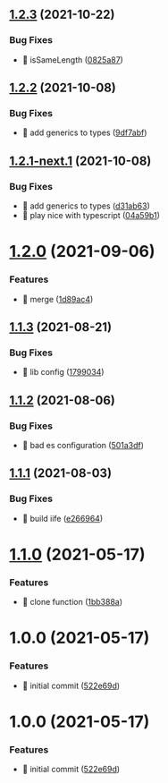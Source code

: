 ## [1.2.3](https://github.com/riot-tools/state-utils/compare/v1.2.2...v1.2.3) (2021-10-22)


### Bug Fixes

* 🐛 isSameLength ([0825a87](https://github.com/riot-tools/state-utils/commit/0825a874422fa80ad044816063219b8870e3f820))

## [1.2.2](https://github.com/riot-tools/state-utils/compare/v1.2.1...v1.2.2) (2021-10-08)


### Bug Fixes

* 🐛 add generics to types ([9df7abf](https://github.com/riot-tools/state-utils/commit/9df7abf78e3dc64ec76633553a9ce25c307bd810))

## [1.2.1-next.1](https://github.com/riot-tools/state-utils/compare/v1.2.0...v1.2.1-next.1) (2021-10-08)


### Bug Fixes

* 🐛 add generics to types ([d31ab63](https://github.com/riot-tools/state-utils/commit/d31ab632dc847fc473cdf47d71981fe0b148b07a))
* 🐛 play nice with typescript ([04a59b1](https://github.com/riot-tools/state-utils/commit/04a59b17a4722200ef68839e664fc3d639ae8990))

# [1.2.0](https://github.com/riot-tools/state-utils/compare/v1.1.3...v1.2.0) (2021-09-06)


### Features

* 🎸 merge ([1d89ac4](https://github.com/riot-tools/state-utils/commit/1d89ac4bd38f9f39efffc6f21db04823e2fcc096))

## [1.1.3](https://github.com/riot-tools/state-utils/compare/v1.1.2...v1.1.3) (2021-08-21)


### Bug Fixes

* 🐛 lib config ([1799034](https://github.com/riot-tools/state-utils/commit/1799034ec621e014471665f0ed179ef9821f7757))

## [1.1.2](https://github.com/riot-tools/state-utils/compare/v1.1.1...v1.1.2) (2021-08-06)


### Bug Fixes

* 🐛 bad es configuration ([501a3df](https://github.com/riot-tools/state-utils/commit/501a3dfb1d503c1992f7a7bbd0b8dc2f51437636))

## [1.1.1](https://github.com/riot-tools/state-utils/compare/v1.1.0...v1.1.1) (2021-08-03)


### Bug Fixes

* 🐛 build iife ([e266964](https://github.com/riot-tools/state-utils/commit/e266964e9e72fa42163c35ec6e42954625d6d647))

# [1.1.0](https://github.com/riot-tools/state-utils/compare/v1.0.0...v1.1.0) (2021-05-17)


### Features

* 🎸 clone function ([1bb388a](https://github.com/riot-tools/state-utils/commit/1bb388a3373242b3216e9421c66fd8b226dc171a))

# 1.0.0 (2021-05-17)


### Features

* 🎸 initial commit ([522e69d](https://github.com/riot-tools/state-utils/commit/522e69d5c7b420a52433af54cb6898e7a229a255))

# 1.0.0 (2021-05-17)


### Features

* 🎸 initial commit ([522e69d](https://github.com/riot-tools/state-utils/commit/522e69d5c7b420a52433af54cb6898e7a229a255))
